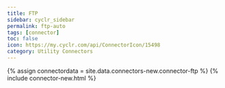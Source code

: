 ```yaml
---
title: FTP
sidebar: cyclr_sidebar
permalink: ftp-auto
tags: [connector]
toc: false
icon: https://my.cyclr.com/api/ConnectorIcon/15498
category: Utility Connectors
---
```

{% assign connectordata = site.data.connectors-new.connector-ftp %}
{% include connector-new.html %}	